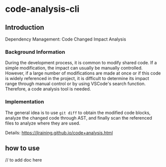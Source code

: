 # code-analysis-cli
## Introduction
Dependency Management: Code Changed Impact Analysis
### Background Information
During the development process, it is common to modify shared code. If a simple modification, the impact can usually be manually controlled. However, if a large number of modifications are made at once or if this code is widely referenced in the project, it is difficult to determine its impact range through manual control or by using VSCode's search function. Therefore, a code analysis tool is needed.

### Implementation
The general idea is to use `git diff` to obtain the modified code blocks, analyze the changed code through AST, and finally scan the referenced files to analyze where they are used.

Details: https://jlraining.github.io/code+analysis.html

## how to use
// to add doc here
